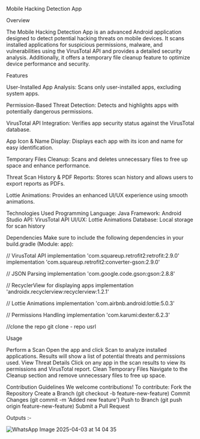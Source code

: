 Mobile Hacking Detection App

Overview

The Mobile Hacking Detection App is an advanced Android application designed to detect potential hacking threats on mobile devices. It scans installed applications for suspicious permissions, malware, and vulnerabilities using the VirusTotal API and provides a detailed security analysis. Additionally, it offers a temporary file cleanup feature to optimize device performance and security.

Features

User-Installed App Analysis: Scans only user-installed apps, excluding system apps.

Permission-Based Threat Detection: Detects and highlights apps with potentially dangerous permissions.

VirusTotal API Integration: Verifies app security status against the VirusTotal database.

App Icon & Name Display: Displays each app with its icon and name for easy identification.

Temporary Files Cleanup: Scans and deletes unnecessary files to free up space and enhance performance.

Threat Scan History & PDF Reports: Stores scan history and allows users to export reports as PDFs.

Lottie Animations: Provides an enhanced UI/UX experience using smooth animations.


Technologies Used
Programming Language: Java
Framework: Android Studio
API: VirusTotal API
UI/UX: Lottie Animations
Database: Local storage for scan history


Dependencies
Make sure to include the following dependencies in your build.gradle
(Module: app):

// VirusTotal API
implementation 'com.squareup.retrofit2:retrofit:2.9.0'
implementation 'com.squareup.retrofit2:converter-gson:2.9.0'

// JSON Parsing
implementation 'com.google.code.gson:gson:2.8.8'

// RecyclerView for displaying apps
implementation 'androidx.recyclerview:recyclerview:1.2.1'

// Lottie Animations
implementation 'com.airbnb.android:lottie:5.0.3'

// Permissions Handling
implementation 'com.karumi:dexter:6.2.3'

//clone the repo
git clone - repo usrl

Usage

Perform a Scan
Open the app and click Scan to analyze installed applications.
Results will show a list of potential threats and permissions used.
View Threat Details
Click on any app in the scan results to view its permissions and VirusTotal report.
Clean Temporary Files
Navigate to the Cleanup section and remove unnecessary files to free up space.

Contribution Guidelines
We welcome contributions! To contribute:
Fork the Repository
Create a Branch (git checkout -b feature-new-feature)
Commit Changes (git commit -m 'Added new feature')
Push to Branch (git push origin feature-new-feature)
Submit a Pull Request

Outputs :-

![WhatsApp Image 2025-04-03 at 14 04 35](https://github.com/user-attachments/assets/eaaad5de-23d1-426a-bc1a-1cdd6c081295)
